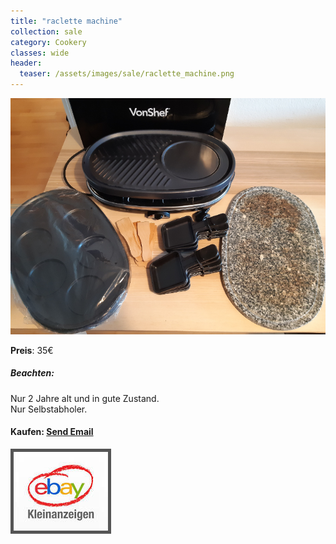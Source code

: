 ```yaml
---
title: "raclette machine"
collection: sale
category: Cookery
classes: wide
header: 
  teaser: /assets/images/sale/raclette_machine.png
---
```




<a href="">
  <img src="/assets/images/sale/raclette_machine.png" alt="raclette machine">
</a>

**Preis**: 35€

##### Beachten:
Nur 2 Jahre alt und in gute Zustand.<br>Nur Selbstabholer.

#### Kaufen: <a href = "mailto:digitaldasler@gmail.com?subject=raclette machine">Send Email</a>

<a href="">
  <img src="/assets/images/ebay.png" alt="Ebay Kleinanzeigen" style="border: 5px solid #555">
</a>

